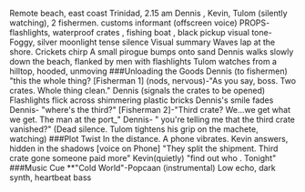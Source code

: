 Remote beach, east coast Trinidad, 2.15 am
Dennis , Kevin, Tulom (silently watching), 2 fishermen. customs informant (offscreen voice)
PROPS- flashlights, waterproof crates , fishing boat , black pickup
visual tone- Foggy, silver moonlight tense silence
Visual summary
Waves lap at the shore. Crickets chirp
A small pirogue bumps onto sand
Dennis walks slowly down the beach, flanked by men with flashlights
Tulom watches from a hilltop, hooded, unmoving
###Unloading the Goods
Dennis  (to fishermen) "this the whole thing?
[Fisherman 1] (nods, nervous)-"As you say, boss. Two crates. Whole thing clean."
Dennis (signals the crates to be opened)
Flashlights flick across shimmering plastic bricks
Dennis's smile fades
Dennis- "where's the third?"
[Fisherman 2]-"Third crate? We...we get what we get. The man at the port_"
Dennis- " you're telling me that the third crate vanished?"
(Dead silence. Tulom tightens his grip on the machete, watching)
###Plot Twist
In the distance. A phone vibrates. Kevin answers, hidden in the shadows
[voice on Phone] "They split the shipment. Third crate gone someone paid more"
Kevin(quietly) "find out who . Tonight"
###Music Cue **"Cold World"-Popcaan (instrumental)
Low echo, dark synth, heartbeat bass
